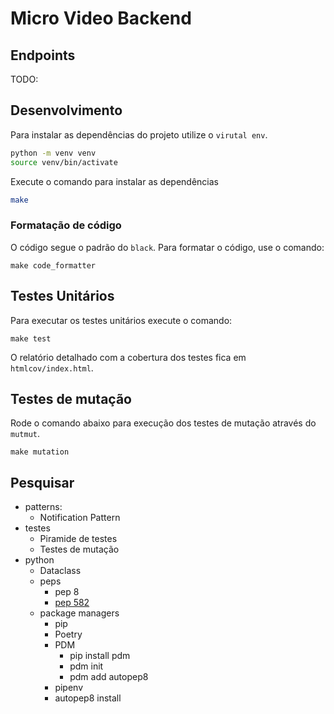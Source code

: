 # Micro Video Backend

## Endpoints
TODO:

## Desenvolvimento

Para instalar as dependências do projeto utilize o `virutal env`.

```bash
python -m venv venv
source venv/bin/activate
```

Execute o comando para instalar as dependências
```bash
make
```

### Formatação de código
O código segue o padrão do `black`. Para formatar o código, use o comando:

```
make code_formatter
```

## Testes Unitários
Para executar os testes unitários execute o comando:

```
make test
```

O relatório detalhado com a cobertura dos testes fica em `htmlcov/index.html`.

## Testes de mutação

Rode o comando abaixo para execução dos testes de mutação através do `mutmut`.

```
make mutation
```

## Pesquisar

- patterns:
    - Notification Pattern
- testes
    - Piramide de testes
    - Testes de mutação
- python
    - Dataclass
    - peps
        - pep 8
        - [pep 582](https://peps.python.org/pep-0582/)
    - package managers
        - pip
        - Poetry
        - PDM
            - pip install pdm
            - pdm init
            - pdm add autopep8
        - pipenv
        - autopep8 install